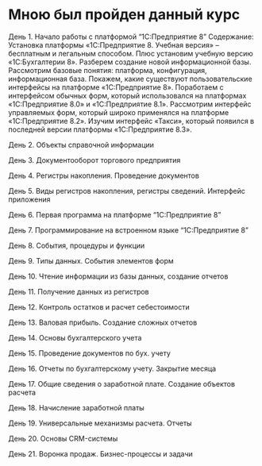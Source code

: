 # Мною был пройден данный курс

День 1. Начало работы с платформой “1С:Предприятие 8”
  Содержание:
    Установка платформы «1С:Предприятие 8. Учебная версия» – бесплатным и легальным способом. Плюс установим учебную версию «1С:Бухгалтерии 8».
    Разберем создание новой информационной базы.
    Рассмотрим базовые понятия: платформа, конфигурация, информационная база.
    Покажем, какие существуют пользовательские интерфейсы на платформе «1С:Предприятие 8».
    Поработаем с интерфейсом обычных форм, который использовался на платформах «1С:Предприятие 8.0» и «1С:Предприятие 8.1».
    Рассмотрим интерфейс управляемых форм, который широко применялся на платформе «1С:Предприятие 8.2».
    Изучим интерфейс «Такси», который появился в последней версии платформы «1С:Предприятие 8.3».

День 2. Объекты справочной информации

День 3. Документооборот торгового предприятия

День 4. Регистры накопления. Проведение документов

День 5. Виды регистров накопления, регистры сведений. Интерфейс приложения

День 6. Первая программа на платформе “1С:Предприятие 8”

День 7. Программирование на встроенном языке “1С:Предприятие 8”

День 8. События, процедуры и функции

День 9. Типы данных. События элементов форм

День 10. Чтение информации из базы данных, создание отчетов

День 11. Получение данных из регистров

День 12. Контроль остатков и расчет себестоимости

День 13. Валовая прибыль. Создание сложных отчетов

День 14. Основы бухгалтерского учета

День 15. Проведение документов по бух. учету

День 16. Отчеты по бухгалтерскому учету. Закрытие месяца

День 17. Общие сведения о заработной плате. Создание объектов расчета

День 18. Начисление заработной платы

День 19. Универсальные механизмы расчета. Отчеты

День 20. Основы CRM-системы

День 21. Воронка продаж. Бизнес-процессы и задачи

